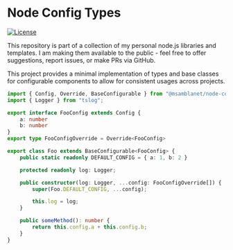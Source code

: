 # Node Config Types
[![License](https://img.shields.io/badge/License-Apache%202.0-blue.svg)](https://opensource.org/licenses/Apache-2.0)

This repository is part of a collection of my personal node.js libraries and templates.  I am making them available to the public - feel free to offer suggestions, report issues, or make PRs via GitHub.

This project provides a minimal implementation of types and base classes for configurable components to allow for consistent usages across projects.

```typescript
import { Config, Override, BaseConfigurable } from "@msamblanet/node-config-types";
import { Logger } from "tslog";

export interface FooConfig extends Config {
    a: number
    b: number
}
export type FooConfigOverride = Override<FooConfig>

export class Foo extends BaseConfigurable<FooConfig> {
    public static readonly DEFAULT_CONFIG = { a: 1, b: 2 }

    protected readonly log: Logger;

    public constructor(log: Logger, ...config: FooConfigOverride[]) {
        super(Foo.DEFAULT_CONFIG, ...config);

        this.log = log;
    }

    public someMethod(): number {
        return this.config.a + this.config.b;
    }
}
```
